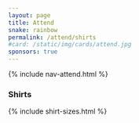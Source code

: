 ```yaml
---
layout: page
title: Attend
snake: rainbow
permalink: /attend/shirts
#card: /static/img/cards/attend.jpg
sponsors: true
---
```


{% include nav-attend.html %}

### Shirts

{% include shirt-sizes.html %}

